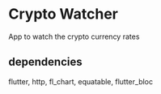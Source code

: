 # Crypto Watcher

App to watch the crypto currency rates

## dependencies

flutter, http, fl_chart, equatable, flutter_bloc
